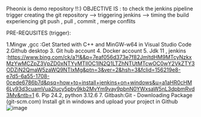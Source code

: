 Pheonix is demo repository !!:)
OBJECTIVE IS :
to check the jenkins pipeline trigger 
creating the git repository --> triggering jenkins --> timing the build 
experiencing git push , pull , commit , merge conflits 

PRE-REQUSITES (trigger):

  1.Mingw ,gcc :Get Started with C++ and MinGW-w64 in Visual Studio Code
  2.Github desktop 
	3. Git hub account 
	4. Docker account 
	5. Jdk 11 , jenkins :https://www.bing.com/ck/a?!&&p=7eaf056d373e7f82JmltdHM9MTcyNzkxMzYwMCZpZ3VpZD0xNTYyMTllOC1lN2Q1LTZhNTUtMTcwOC0wY2VkZTY3ODZiN2QmaW5zaWQ9NTIxMg&ptn=3&ver=2&hsh=3&fclid=156219e8-e7d5-6a55-1708-0cede6786b7d&psq=how+to+install+jenkins+on+windows&u=a1aHR0cHM6Ly93d3cuamVua2lucy5pby9kb2MvYm9vay9pbnN0YWxsaW5nL3dpbmRvd3Mv&ntb=1
	6. Pip 24.2, python 3.12.6 
	7. Gitbash:Git - Downloading Package (git-scm.com) Install git in windows and upload your project in Github
        ![image](https://github.com/user-attachments/assets/fae2b6a2-a7b2-4176-aa7a-73f564513988)

